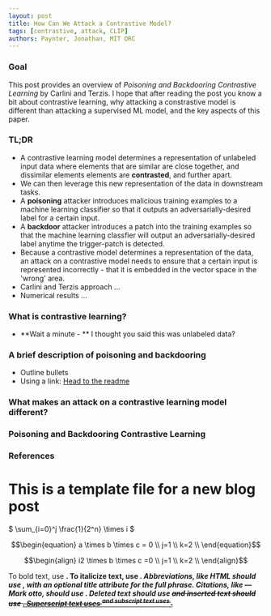 ```yaml
---
layout: post
title: How Can We Attack a Contrastive Model?
tags: [contrastive, attack, CLIP]
authors: Paynter, Jonathan, MIT ORC
---
```


### Goal

This post provides an overview of *Poisoning and Backdooring Contrastive Learning* by Carlini and Terzis. I hope that after reading the post you know a bit about contrastive learning, why attacking a constrastive model is different than attacking a supervised ML model, and the key aspects of this paper.

### TL;DR

* A contrastive learning model determines a representation of unlabeled input data where elements that are similar are close together, and dissimilar elements elements are **contrasted**, and further apart. 
* We can then leverage this new representation of the data in downstream tasks.
* A **poisoning** attacker introduces malicious training examples to a machine learning classifier so that it outputs an adversarially-desired label for a certain input. 
* A **backdoor** attacker introduces a patch into the training examples so that the machine learning classfier will output an adversarially-desired label anytime the trigger-patch is detected.
* Because a contrastive model determines a representation of the data, an attack on a contrastive model needs to ensure that a certain input is represented incorrectly - that it is embedded in the vector space in the 'wrong' area.
* Carlini and Terzis approach ...
* Numerical results ...

### What is contrastive learning?
* **Wait a minute - ** I thought you said this was unlabeled data?
### A brief description of poisoning and backdooring

* Outline bullets
* Using a link: [Head to the readme](https://github.com/poole/lanyon#readme)

### What makes an attack on a contrastive learning model different?

### Poisoning and Backdooring Contrastive Learning

### References 

# This is a template file for a new blog post

$ \sum_{i=0}^j \frac{1}{2^n} \times i $

$$\begin{equation}
a \times b \times c = 0 \\
j=1 \\
k=2 \\
\end{equation}$$

$$\begin{align}
i2 \times b \times c =0 \\
j=1 \\
k=2 \\
\end{align}$$


To bold text, use <strong>.
To italicize text, use <em>.
Abbreviations, like HTML should use <abbr>, with an optional title attribute for the full phrase.
Citations, like — Mark otto, should use <cite>.
Deleted text should use <del> and inserted text should use <ins>.
Superscript text uses <sup> and subscript text uses <sub>.
